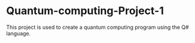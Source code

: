 # Quantum-computing-Project-1
This project is used to create a quantum computing program using the Q# language.
